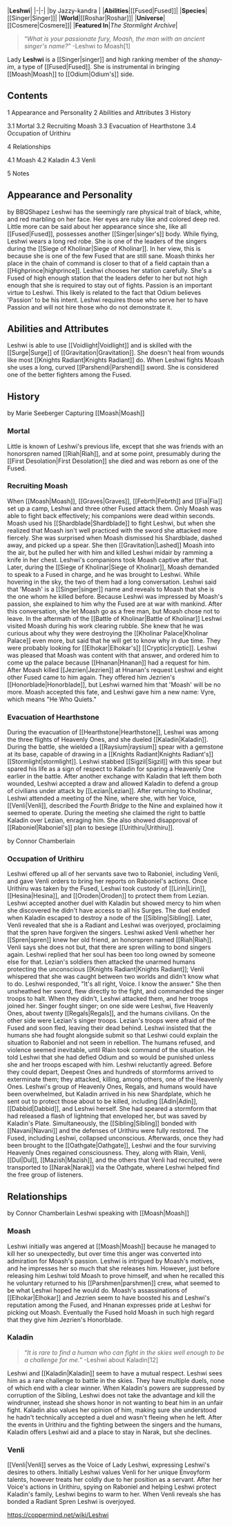 |**Leshwi**|
|-|-|
|by  Jazzy-kandra |
|**Abilities**|[[Fused\|Fused]]|
|**Species**|[[Singer\|Singer]]|
|**World**|[[Roshar\|Roshar]]|
|**Universe**|[[Cosmere\|Cosmere]]|
|**Featured In**|*The Stormlight Archive*|

>“*What is your passionate fury, Moash, the man with an ancient singer's name?*”
\-Leshwi to Moash[1]


Lady **Leshwi** is a [[Singer\|singer]] and high ranking member of the *shanay-im*, a type of [[Fused\|Fused]]. She is instrumental in bringing [[Moash\|Moash]] to [[Odium\|Odium's]] side.

## Contents

1 Appearance and Personality
2 Abilities and Attributes
3 History

3.1 Mortal
3.2 Recruiting Moash
3.3 Evacuation of Hearthstone
3.4 Occupation of Urithiru


4 Relationships

4.1 Moash
4.2 Kaladin
4.3 Venli


5 Notes


## Appearance and Personality
 by  BBQShapez 
Leshwi has the seemingly rare physical trait of black, white, and red marbling on her face. Her eyes are ruby like and colored deep red.
Little more can be said about her appearance since she, like all [[Fused\|Fused]], possesses another [[Singer\|singer's]] body. While flying, Leshwi wears a long red robe.
She is one of the leaders of the singers during the [[Siege of Kholinar\|Siege of Kholinar]]. In her view, this is because she is one of the few Fused that are still sane. Moash thinks her place in the chain of command is closer to that of a field captain than a [[Highprince\|highprince]]. Leshwi chooses her station carefully. She's a Fused of high enough station that the leaders defer to her but not high enough that she is required to stay out of fights.
Passion is an important virtue to Leshwi. This likely is related to the fact that Odium believes 'Passion' to be his intent. Leshwi requires those who serve her to have Passion and will not hire those who do not demonstrate it.

## Abilities and Attributes
Leshwi is able to use [[Voidlight\|Voidlight]] and is skilled with the [[Surge\|Surge]] of [[Gravitation\|Gravitation]]. She doesn't heal from wounds like most [[Knights Radiant\|Knights Radiant]] do.
When Leshwi fights Moash she uses a long, curved [[Parshendi\|Parshendi]] sword. She is considered one of the better fighters among the Fused.

## History
 by  Marie Seeberger  Capturing [[Moash\|Moash]]
### Mortal
Little is known of Leshwi's previous life, except that she was friends with an honorspren named [[Riah\|Riah]], and at some point, presumably during the [[First Desolation\|First Desolation]] she died and was reborn as one of the Fused.

### Recruiting Moash
When [[Moash\|Moash]], [[Graves\|Graves]], [[Febrth\|Febrth]] and [[Fia\|Fia]] set up a camp, Leshwi and three other Fused attack them. Only Moash was able to fight back effectively; his companions were dead within seconds. Moash used his [[Shardblade\|Shardblade]] to fight Leshwi, but when she realized that Moash isn't well practiced with the sword she attacked more fiercely. She was surprised when Moash dismissed his Shardblade, dashed away, and picked up a spear. She then [[Gravitation\|Lashed]] Moash into the air, but he pulled her with him and killed Leshwi midair by ramming a knife in her chest. Leshwi's companions took Moash captive after that.
Later, during the [[Siege of Kholinar\|Siege of Kholinar]], Moash demanded to speak to a Fused in charge, and he was brought to Leshwi. While hovering in the sky, the two of them had a long conversation. Leshwi said that 'Moash' is a [[Singer\|singer]] name and reveals to Moash that she is the one whom he killed before. Because Leshwi was impressed by Moash's passion, she explained to him why the Fused are at war with mankind. After this conversation, she let Moash go as a free man, but Moash chose not to leave.
In the aftermath of the [[Battle of Kholinar\|Battle of Kholinar]] Leshwi visited Moash during his work clearing rubble. She knew that he was curious about why they were destroying the [[Kholinar Palace\|Kholinar Palace]] even more, but said that he will get to know why in due time. They were probably looking for [[Elhokar\|Elhokar's]] [[Cryptic\|cryptic]]. Leshwi was pleased that Moash was content with that answer, and ordered him to come up the palace because [[Hnanan\|Hnanan]] had a request for him.
After Moash killed [[Jezrien\|Jezrien]] at Hnanan's request Leshwi and eight other Fused came to him again. They offered him Jezrien's [[Honorblade\|Honorblade]], but Leshwi warned him that 'Moash' will be no more. Moash accepted this fate, and Leshwi gave him a new name: Vyre, which means "He Who Quiets."

### Evacuation of Hearthstone
During the evacuation of [[Hearthstone\|Hearthstone]], Leshwi was among the three flights of Heavenly Ones, and she dueled [[Kaladin\|Kaladin]]. During the battle, she wielded a [[Raysium\|raysium]] spear with a gemstone at its base, capable of drawing in a [[Knights Radiant\|Knights Radiant's]] [[Stormlight\|stormlight]]. Leshwi stabbed [[Sigzil\|Sigzil]] with this spear but spared his life as a sign of respect to Kaladin for sparing a Heavenly One earlier in the battle. After another exchange with Kaladin that left them both wounded, Leshwi accepted a draw and allowed Kaladin to defend a group of civilians under attack by [[Lezian\|Lezian]].
After returning to Kholinar, Leshwi attended a meeting of the Nine, where she, with her Voice, [[Venli\|Venli]], described the *Fourth Bridge* to the Nine and explained how it seemed to operate. During the meeting she claimed the right to battle Kaladin over Lezian, enraging him. She also showed disapproval of [[Raboniel\|Raboniel's]] plan to besiege [[Urithiru\|Urithiru]].

 by  Connor Chamberlain 
### Occupation of Urithiru
Leshwi offered up all of her servants save two to Raboniel, including Venli, and gave Venli orders to bring her reports on Raboniel's actions. Once Urithiru was taken by the Fused, Leshwi took custody of [[Lirin\|Lirin]], [[Hesina\|Hesina]], and [[Oroden\|Oroden]] to protect them from Lezian. Leshwi accepted another duel with Kaladin but showed mercy to him when she discovered he didn't have access to all his Surges. The duel ended when Kaladin escaped to destroy a node of the [[Sibling\|Sibling]]. Later, Venli revealed that she is a Radiant and Leshwi was overjoyed, proclaiming that the spren have forgiven the singers. Leshwi asked Venli whether her [[Spren\|spren]] knew her old friend, an honorspren named [[Riah\|Riah]]. Venli says she does not but, that there are spren willing to bond singers again. Leshwi replied that her soul has been too long owned by someone else for that. Lezian's soldiers then attacked the unarmed humans protecting the unconscious [[Knights Radiant\|Knights Radiant]]; Venli whispered that she was caught between two worlds and didn't know what to do. Leshwi responded, "It's all right, Voice. I know the answer." She then unsheathed her sword, flew directly to the fight, and commanded the singer troops to halt. When they didn't, Leshwi attacked them, and her troops joined her.
Singer fought singer; on one side were Leshwi, five Heavenly Ones, about twenty [[Regals\|Regals]], and the humans civilians. On the other side were Lezian's singer troops. Lezian's troops were afraid of the Fused and soon fled, leaving their dead behind. Leshwi insisted that the humans she had fought alongside submit so that Leshwi could explain the situation to Raboniel and not seem in rebellion. The humans refused, and violence seemed inevitable, until Rlain took command of the situation. He told Leshwi that she had defied Odium and so would be punished unless she and her troops escaped with him. Leshwi reluctantly agreed.
Before they could depart, Deepest Ones and hundreds of stormforms arrived to exterminate them; they attacked, killing, among others, one of the Heavenly Ones. Leshwi's group of Heavenly Ones, Regals, and humans would have been overwhelmed, but Kaladin arrived in his new Shardplate, which he sent out to protect those about to be killed, including [[Adin\|Adin]], [[Dabbid\|Dabbid]], and Leshwi herself. She had speared a stormform that had released a flash of lightning that enveloped her, but was saved by Kaladin's Plate. Simultaneously, the [[Sibling\|Sibling]] bonded with [[Navani\|Navani]] and the defenses of Urithiru were fully restored. The Fused, including Leshwi, collapsed unconscious. Afterwards, once they had been brought to the [[Oathgate\|Oathgate]], Leshwi and the four surviving Heavenly Ones regained consciousness. They, along with Rlain, Venli, [[Dul\|Dul]], [[Mazish\|Mazish]], and the others that Venli had recruited, were transported to [[Narak\|Narak]] via the Oathgate, where Leshwi helped find the free group of listeners.

## Relationships
 by  Connor Chamberlain  Leshwi speaking with [[Moash\|Moash]]
### Moash
Leshwi initially was angered at [[Moash\|Moash]] because he managed to kill her so unexpectedly, but over time this anger was converted into admiration for Moash's passion. Leshwi is intrigued by Moash's motives, and he impresses her so much that she releases him. However, just before releasing him Leshwi told Moash to prove himself, and when he recalled this he voluntary returned to his [[Parshmen\|parshmen]] crew, what seemed to be what Leshwi hoped he would do.
Moash's assassinations of [[Elhokar\|Elhokar]] and Jezrien seem to have boosted his and Leshwi's reputation among the Fused, and Hnanan expresses pride at Leshwi for picking out Moash. Eventually the Fused hold Moash in such high regard that they give him Jezrien's Honorblade.

### Kaladin
>“*It is rare to find a human who can fight in the skies well enough to be a challenge for me.*”
\-Leshwi about Kaladin[12]


Leshwi and [[Kaladin\|Kaladin]] seem to have a mutual respect. Leshwi sees him as a rare challenge to battle in the skies. They have multiple duels, none of which end with a clear winner. When Kaladin's powers are suppressed by corruption of the Sibling, Leshwi does not take the advantage and kill the windrunner, instead she shows honor in not wanting to beat him in an unfair fight. Kaladin also values her opinion of him, making sure she understood he hadn't technically accepted a duel and wasn't fleeing when he left.
After the events in Urithiru and the fighting between the singers and the humans, Kaladin offers Leshwi aid and a place to stay in Narak, but she declines.

### Venli
[[Venli\|Venli]] serves as the Voice of Lady Leshwi, expressing Leshwi's desires to others. Initially Leshwi values Venli for her unique Envoyform talents, however treats her coldly due to her position as a servant. After her Voice's actions in Urithiru, spying on Raboniel and helping Leshwi protect Kaladin's family, Leshwi begins to warm to her. When Venli reveals she has bonded a Radiant Spren Leshwi is overjoyed.



https://coppermind.net/wiki/Leshwi